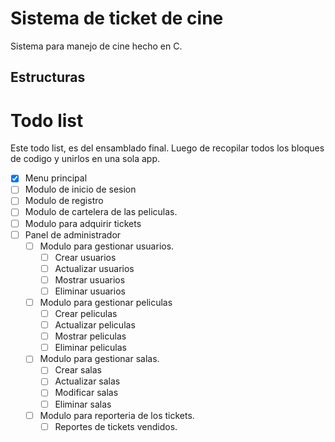 # Sistema de ticket de cine

Sistema para manejo de cine hecho en C.

## Estructuras



# Todo list

Este todo list, es del ensamblado final. Luego de recopilar todos los bloques de codigo y unirlos en una sola app.

- [x] Menu principal
- [ ] Modulo de inicio de sesion
- [ ] Modulo de registro
- [ ] Modulo de cartelera de las peliculas.
- [ ] Modulo para adquirir tickets
- [ ] Panel de administrador
  - [ ] Modulo para gestionar usuarios.
    - [ ] Crear usuarios
    - [ ] Actualizar usuarios
    - [ ] Mostrar usuarios
    - [ ] Eliminar usuarios
  - [ ] Modulo para gestionar peliculas
    - [ ] Crear peliculas
    - [ ] Actualizar peliculas
    - [ ] Mostrar peliculas
    - [ ] Eliminar peliculas
  - [ ] Modulo para gestionar salas.
    - [ ] Crear salas
    - [ ] Actualizar salas
    - [ ] Modificar salas
    - [ ] Eliminar salas
  - [ ] Modulo para reporteria de los tickets.
    - [  ] Reportes de tickets vendidos. 